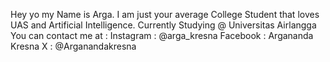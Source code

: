 Hey yo my Name is Arga.
I am just your average College Student that loves UAS and Artificial Intelligence.
Currently Studying @ Universitas Airlangga
You can contact me at :
Instagram : @arga_kresna
Facebook : Argananda Kresna
X        : @Arganandakresna
